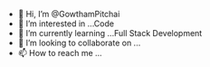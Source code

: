 - 👋 Hi, I’m @GowthamPitchai
- 👀 I’m interested in ...Code
- 🌱 I’m currently learning ...Full Stack Development
- 💞️ I’m looking to collaborate on ...
- 📫 How to reach me ...

<!---
GowthamPitchai/GowthamPitchai is a ✨ special ✨ repository because its `README.md` (this file) appears on your GitHub profile.
You can click the Preview link to take a look at your changes.
--->
